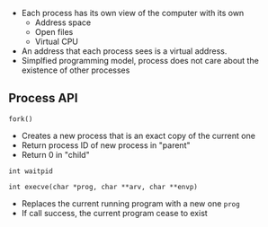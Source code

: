 - Each process has its own view of the computer with its own
	- Address space
	- Open files
	- Virtual CPU
- An address that each process sees is a virtual address.
- Simplfied programming model, process does not care about the existence of other processes

## Process API

`fork()`
- Creates a new process that is an exact copy of the current one
- Return process ID of new process in "parent"
- Return 0 in "child"

`int waitpid`



`int execve(char *prog, char **arv, char **envp)`
- Replaces the current running program with a new one `prog`
- If call success, the current program cease to exist